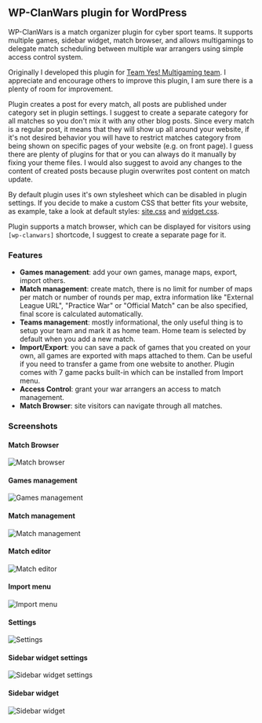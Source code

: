 ## WP-ClanWars plugin for WordPress

WP-ClanWars is a match organizer plugin for cyber sport teams. It supports multiple games, sidebar widget, match browser, and allows multigamings to delegate match scheduling between multiple war arrangers using simple access control system.

Originally I developed this plugin for [Team Yes! Multigaming team](http://team-yes.ru/). I appreciate and encourage others to improve this plugin, I am sure there is a plenty of room for improvement.

Plugin creates a post for every match, all posts are published under category set in plugin settings. I suggest to create a separate category for all matches so you don't mix it with any other blog posts. Since every match is a regular post, it means that they will show up all around your website, if it's not desired behavior you will have to restrict matches category from being shown on specific pages of your website (e.g. on front page). I guess there are plenty of plugins for that or you can always do it manually by fixing your theme files. I would also suggest to avoid any changes to the content of created posts because plugin overwrites post content on match update.

By default plugin uses it's own stylesheet which can be disabled in plugin settings. If you decide to make a custom CSS that better fits your website, as example, take a look at default styles: [site.css](https://bitbucket.org/and/wp-clanwars/raw/default/css/site.css) and [widget.css](https://bitbucket.org/and/wp-clanwars/raw/default/css/widget.css).

Plugin supports a match browser, which can be displayed for visitors using `[wp-clanwars]` shortcode, I suggest to create a separate page for it.

### Features

* __Games management__: add your own games, manage maps, export, import others.
* __Match management__: create match, there is no limit for number of maps per match or number of rounds per map, extra information like "External League URL", "Practice War" or "Official Match" can be also specified, final score is calculated automatically.
* __Teams management__: mostly informational, the only useful thing is to setup your team and mark it as home team. Home team is selected by default when you add a new match.
* __Import/Export__: you can save a pack of games that you created on your own, all games are exported with maps attached to them. Can be useful if you need to transfer a game from one website to another. Plugin comes with 7 game packs built-in which can be installed from Import menu.
* __Access Control__: grant your war arrangers an access to match management.
* __Match Browser__: site visitors can navigate through all matches.

### Screenshots

#### Match Browser
![Match browser](https://bitbucket.org/and/wp-clanwars/raw/default/readme/matchbrowser.jpg)

#### Games management
![Games management](https://bitbucket.org/and/wp-clanwars/raw/default/readme/games.jpg)

#### Match management
![Match management](https://bitbucket.org/and/wp-clanwars/raw/default/readme/matches.jpg)

#### Match editor
![Match editor](https://bitbucket.org/and/wp-clanwars/raw/default/readme/match_editor.jpg)

#### Import menu
![Import menu](https://bitbucket.org/and/wp-clanwars/raw/default/readme/import.jpg)

#### Settings
![Settings](https://bitbucket.org/and/wp-clanwars/raw/default/readme/settings.jpg)

#### Sidebar widget settings
![Sidebar widget settings](https://bitbucket.org/and/wp-clanwars/raw/default/readme/widget_setup.jpg)

#### Sidebar widget
![Sidebar widget](https://bitbucket.org/and/wp-clanwars/raw/default/readme/sidebar_widget.jpg)